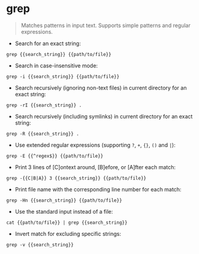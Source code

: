 # grep

> Matches patterns in input text.
> Supports simple patterns and regular expressions.

- Search for an exact string:

`grep {{search_string}} {{path/to/file}}`

- Search in case-insensitive mode:

`grep -i {{search_string}} {{path/to/file}}`

- Search recursively (ignoring non-text files) in current directory for an exact string:

`grep -rI {{search_string}} .`

- Search recursively (including symlinks) in current directory for an exact string:

`grep -R {{search_string}} .`

- Use extended regular expressions (supporting `?`, `+`, `{}`, `()` and `|`):

`grep -E {{^regex$}} {{path/to/file}}`

- Print 3 lines of [C]ontext around, [B]efore, or [A]fter each match:

`grep -{{C|B|A}} 3 {{search_string}} {{path/to/file}}`

- Print file name with the corresponding line number for each match:

`grep -Hn {{search_string}} {{path/to/file}}`

- Use the standard input instead of a file:

`cat {{path/to/file}} | grep {{search_string}}`

- Invert match for excluding specific strings:

`grep -v {{search_string}}`
